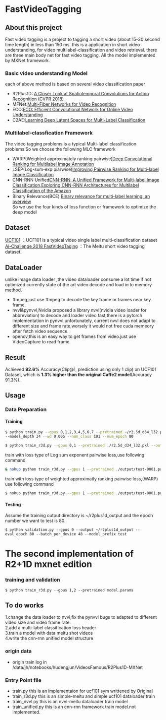 # FastVideoTagging 
## About this project
Fast video tagging is a project to tagging a short video (about 15-30 second time length) in less than 150 ms.
this is a application in short video understanding, for video multilabel-classification and video retrieval.
there are three main body net for fast video tagging. All the model implemented by MXNet framework.
### Basic video understanding Model 
each of above method is based on several video classification paper 
- R2Plus1D: [A Closer Look at Spatiotemporal Convolutions for Action Recognition (CVPR 2018)](https://github.com/starsdeep/R2Plus1D-MXNet)  
- MFNet:[Multi-Fiber Networks for Video Recognition](https://github.com/hudengjunai/PyTorch-MFNet)
- ECO:[ECO: Efficient Convolutional Network for Online Video Understanding](https://github.com/mzolfaghari/ECO-efficient-video-understanding)  
- C2AE:[Learning Deep Latent Spaces for Multi-Label Classification](http://www.aaai.org/ocs/index.php/AAAI/AAAI17/paper/download/14166/14487)
### Multilabel-classfication Framework
The video tagging problems is a typical Multi-label classification problems.So we choose the following MLC framework
- WARP(Weighted approximately ranking pairwise)[Deep Convolutional Ranking for Multilabel Image Annotation](https://arxiv.org/abs/1312.4894)
- LSEP(Log-sum-exp piarwise)[Improving Pairwise Ranking for Multi-label Image Classification](http://ieeexplore.ieee.org/document/8099682/)
- CNN-RNN Unified[CNN-RNN: A Unified Framework for Multi-label Image Classification,Exploring CNN-RNN Architectures for Multilabel Classiﬁcation of the Amazon](http://ieeexplore.ieee.org/document/7780620/)
- Binary Relevance(BCE) [Binary relevance for multi-label learning: an overview](http://link.springer.com/10.1007/s11704-017-7031-7)  
So we use the four kinds of loss function or framework to optimize the deep model       

## Dataset
[UCF101](http://crcv.ucf.edu/data/UCF101.php)  ：UCF101 is a typical video single label multi-classification dataset  
[Ai-Challenge 2018 FastVideoTaging]() ：The Meitu short video tagging dataset.


## DataLoader       
unlike image data loader ,the video dataloader consume a lot time if not optimized.currently state of the art video decode and load in to memory method.
- ffmpeg,just use ffmpeg to decode the key frame or frames near key frame.  
- nvvl&pynvvl,Nvidia proposed a library nvvl(nvidia video loader for abbreviation) to decode and loader video fast,there is a pytorch implementation in pynvvl,unfortunately, current nvvl does not adapt to different size and frame rate,worsely it would not free cuda memeory after fetch video sequence.  
- opencv,this is an easy way to get frames from video.just use VideoCapture to read frame.

## Result

Achieved **92.6%** Accuracy(Clip@1, prediction using only 1 clip) on UCF101 Dataset, which is **1.3% higher than the original Caffe2 model**(Accuracy 91.3%).

## Usage

### Data Preparation

#### Training 
 ```bash
$ python train.py --gpus 0,1,2,3,4,5,6,7 --pretrained ~/r2.5d_d34_l32.pkl --output ~/r2plus1d_output --batch_per_device 4 --lr 1e-4 
--model_depth 34 --wd 0.005 --num_class 101 --num_epoch 80 
```
```bash
$ python train_r3d.py --gpus 0,1 --pretrained ./r2.5d_d34_l32.pkl --output ./output --dataset meitu --loss
```   
train with loss type of Log sum exponent pairwise loss,use following command
```bash
& nohup python train_r3d.py --gpus 1 --pretrained ./output/test-0001.params --loss_type lsep_nn >mymeitu1.out 2>&1 &
```
train with loss type of weighted approximatly ranking pairwise loss,(WARP) use following command
```bash
$ nohup python train_r3d.py --gpus 1 --pretrained ./output/test-0001.params --loss_type warp_nn >mywarpnn.out 2>&1 &
```
#### Testing

Assume the training output directory is ~/r2plus1d_output and the epoch number we want to test is 80.

```
$ python validation.py --gpus 0 --output ~/r2plus1d_output --eval_epoch 80 --batch_per_device 48 --model_prefix test 
```
# The second implementation of R2+1D mxnet edition

### training and validation
```angular2html
$ python train_r3d.py --gpus 1,2 --pretrained model.params
```
## To do works
1.change the data loader to nvvl,fix the pynvvl bugs to adapted to different video size and video frame rate.  
2.add a multi-label classification loss header   
3.train a model with data meitu shot videos   
4.write the cnn-rnn unified model structure  

### origin data  
- origin train log  in /data/jh/notebooks/hudengjun/VideosFamous/R2Plus1D-MXNet

### Entry Point file
- train.py this is an implementaion for ucf101 sym writtened by Original
- train_r3d.py this is an simple-meitu and simple ucf101 dataloader train
- train_nvvl.py this is an nvvl-meitu dataloader train model
- train_unified.py this is an cnn-rnn framework train model.not implemented.

